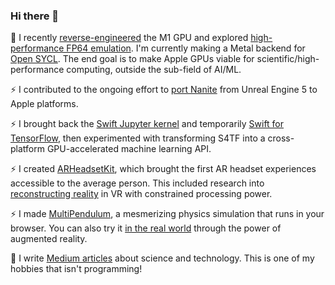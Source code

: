 ### Hi there 👋

<!-- 
```swift
let reality = "\u{47}\u{6f}\u{64} \u{2204}" 
```
-->

🔭 I recently [reverse-engineered](https://github.com/philipturner/metal-benchmarks) the M1 GPU and explored [high-performance FP64 emulation](https://github.com/philipturner/metal-float64). I'm currently making a Metal backend for [Open SYCL](https://github.com/OpenSYCL/OpenSYCL). The end goal is to make Apple GPUs viable for scientific/high-performance computing, outside the sub-field of AI/ML.

⚡ I contributed to the ongoing effort to [port Nanite](https://github.com/philipturner/ue5-nanite-macos) from Unreal Engine 5 to Apple platforms.

⚡ I brought back the [Swift Jupyter kernel](https://github.com/google/swift-jupyter) and temporarily [Swift for TensorFlow](https://github.com/tensorflow/swift), then experimented with transforming S4TF into a cross-platform GPU-accelerated machine learning API.

⚡ I created [ARHeadsetKit](https://github.com/philipturner/ARHeadsetKit), which brought the first AR headset experiences accessible to the average person. This included research into [reconstructing reality](https://github.com/philipturner/scene-color-reconstruction) in VR with constrained processing power.

⚡ I made [MultiPendulum](https://github.com/philipturner/multipendulum), a mesmerizing physics simulation that runs in your browser. You can also try it [in the real world](https://github.com/philipturner/ar-multipendulum) through the power of augmented reality.

📘 I write [Medium articles](https://medium.com/@philipturnerAR) about science and technology. This is one of my hobbies that isn't programming!

<!--
**philipturner/philipturner** is a ✨ _special_ ✨ repository because its `README.md` (this file) appears on your GitHub profile.

Here are some ideas to get you started:

- 🔭 I’m currently working on ...
- 🌱 I’m currently learning ...
- 👯 I’m looking to collaborate on ...
- 🤔 I’m looking for help with ...
- 💬 Ask me about ...
- 📫 How to reach me: ...
- 😄 Pronouns: ...
- ⚡ Fun fact: ...
-->
